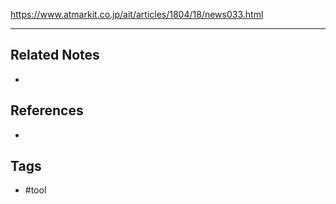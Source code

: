 https://www.atmarkit.co.jp/ait/articles/1804/18/news033.html

---
## Related Notes
- 

## References
- 

## Tags
- #tool